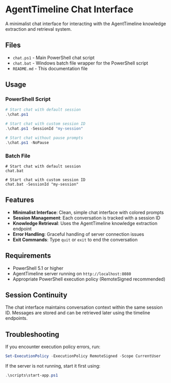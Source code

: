 # AgentTimeline Chat Interface

A minimalist chat interface for interacting with the AgentTimeline knowledge extraction and retrieval system.

## Files

- `chat.ps1` - Main PowerShell chat script
- `chat.bat` - Windows batch file wrapper for the PowerShell script
- `README.md` - This documentation file

## Usage

### PowerShell Script

```powershell
# Start chat with default session
.\chat.ps1

# Start chat with custom session ID
.\chat.ps1 -SessionId "my-session"

# Start chat without pause prompts
.\chat.ps1 -NoPause
```

### Batch File

```batch
# Start chat with default session
chat.bat

# Start chat with custom session ID
chat.bat -SessionId "my-session"
```

## Features

- **Minimalist Interface**: Clean, simple chat interface with colored prompts
- **Session Management**: Each conversation is tracked with a session ID
- **Knowledge Retrieval**: Uses the AgentTimeline knowledge extraction endpoint
- **Error Handling**: Graceful handling of server connection issues
- **Exit Commands**: Type `quit` or `exit` to end the conversation

## Requirements

- PowerShell 5.1 or higher
- AgentTimeline server running on `http://localhost:8080`
- Appropriate PowerShell execution policy (RemoteSigned recommended)

## Session Continuity

The chat interface maintains conversation context within the same session ID. Messages are stored and can be retrieved later using the timeline endpoints.

## Troubleshooting

If you encounter execution policy errors, run:
```powershell
Set-ExecutionPolicy -ExecutionPolicy RemoteSigned -Scope CurrentUser
```

If the server is not running, start it first using:
```powershell
.\scripts\start-app.ps1
```
